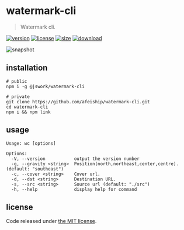 # watermark-cli
> Watermark cli.

[![version][version-image]][version-url]
[![license][license-image]][license-url]
[![size][size-image]][size-url]
[![download][download-image]][download-url]

![snapshot](https://tva1.sinaimg.cn/large/0081Kckwgy1gk87ynhkbaj30u60asasp.jpg)

## installation
```shell
# public
npm i -g @jswork/watermark-cli

# private
git clone https://github.com/afeiship/watermark-cli.git
cd watermark-cli
npm i && npm link
```

## usage
~~~
Usage: wc [options]

Options:
  -V, --version           output the version number
  -g, --gravity <string>  Position(north,northeast,center,centre). (default: "southeast")
  -c, --cover <string>    Cover url.
  -d, --dst <string>      Destination URL.
  -s, --src <string>      Source url (default: "./src")
  -h, --help              display help for command
~~~

## license
Code released under [the MIT license](https://github.com/afeiship/watermark-cli/blob/master/LICENSE.txt).

[version-image]: https://img.shields.io/npm/v/@jswork/watermark-cli
[version-url]: https://npmjs.org/package/@jswork/watermark-cli

[license-image]: https://img.shields.io/npm/l/@jswork/watermark-cli
[license-url]: https://github.com/afeiship/watermark-cli/blob/master/LICENSE.txt

[size-image]: https://img.shields.io/bundlephobia/minzip/@jswork/watermark-cli
[size-url]: https://github.com/afeiship/watermark-cli/blob/master/dist/watermark-cli.min.js

[download-image]: https://img.shields.io/npm/dm/@jswork/watermark-cli
[download-url]: https://www.npmjs.com/package/@jswork/watermark-cli
